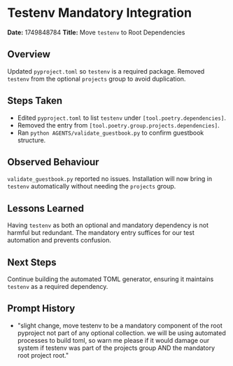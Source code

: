 # Testenv Mandatory Integration

**Date:** 1749848784
**Title:** Move `testenv` to Root Dependencies

## Overview
Updated `pyproject.toml` so `testenv` is a required package. Removed
`testenv` from the optional `projects` group to avoid duplication.

## Steps Taken
- Edited `pyproject.toml` to list `testenv` under `[tool.poetry.dependencies]`.
- Removed the entry from `[tool.poetry.group.projects.dependencies]`.
- Ran `python AGENTS/validate_guestbook.py` to confirm guestbook structure.

## Observed Behaviour
`validate_guestbook.py` reported no issues. Installation will now
bring in `testenv` automatically without needing the `projects` group.

## Lessons Learned
Having `testenv` as both an optional and mandatory dependency is not
harmful but redundant. The mandatory entry suffices for our test
automation and prevents confusion.

## Next Steps
Continue building the automated TOML generator, ensuring it maintains
`testenv` as a required dependency.

## Prompt History
- "slight change, move testenv to be a mandatory component of the root pyproject not part of any optional collection. we will be using automated processes to build toml, so warn me please if it would damage our system if testenv was part of the projects group AND the mandatory root project root."
